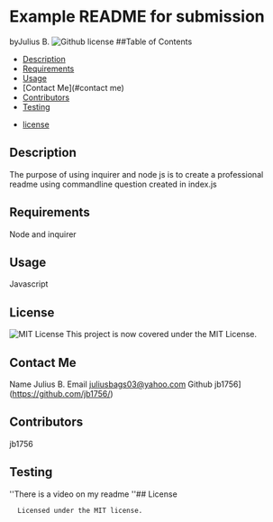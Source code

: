 # Example README for submission
byJulius B.
![Github license](https://img.shields.io/badge/license-${license}-svg)
##Table of Contents
- [Description](#description)
- [Requirements](#requirements)
- [Usage](#usage)
- [Contact Me](#contact me)
- [Contributors](#contributors)
- [Testing](#testing)


* [license](#license)


## Description
The purpose of using inquirer and node js is to create a professional readme using commandline question created in index.js

## Requirements
Node and inquirer

## Usage
Javascript

## License 
![MIT License](https://img.shields.io/badge/License-MIT-blue.svg)
This project is now covered under the MIT License. 

## Contact Me
  Name Julius B.
  Email juliusbags03@yahoo.com
  Github jb1756](https://github.com/jb1756/)

## Contributors
jb1756

## Testing
''There is a video on my readme 
''## License
    
      Licensed under the MIT license.
